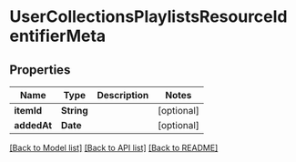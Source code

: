 # UserCollectionsPlaylistsResourceIdentifierMeta

## Properties
Name | Type | Description | Notes
------------ | ------------- | ------------- | -------------
**itemId** | **String** |  | [optional] 
**addedAt** | **Date** |  | [optional] 

[[Back to Model list]](../README.md#documentation-for-models) [[Back to API list]](../README.md#documentation-for-api-endpoints) [[Back to README]](../README.md)


